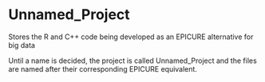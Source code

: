 # Unnamed_Project
Stores the R and C++ code being developed as an EPICURE alternative for big data

Until a name is decided, the project is called Unnamed_Project and the files are named after their corresponding EPICURE equivalent.
